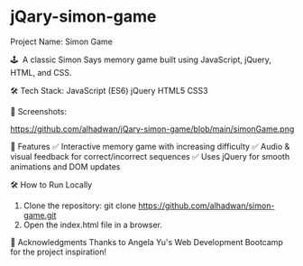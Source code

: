 # jQary-simon-game
Project Name: Simon Game

🕹 ️ A classic Simon Says memory game built using JavaScript, jQuery, HTML, and CSS.

🛠️ Tech Stack:
JavaScript (ES6)
jQuery
HTML5
CSS3

📸 Screenshots:

https://github.com/alhadwan/jQary-simon-game/blob/main/simonGame.png


📖 Features
✅ Interactive memory game with increasing difficulty
✅ Audio & visual feedback for correct/incorrect sequences
✅ Uses jQuery for smooth animations and DOM updates

🛠️ How to Run Locally
1. Clone the repository:
git clone https://github.com/alhadwan/simon-game.git
2. Open the index.html file in a browser.

🙌 Acknowledgments
Thanks to Angela Yu's Web Development Bootcamp for the project inspiration!

